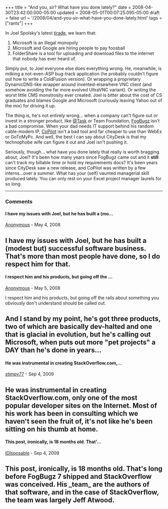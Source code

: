 +++
title = "And you, sir? What have you done lately?"
date = 2008-04-30T23:42:00.000-05:00
updated = 2008-05-01T00:07:25.095-05:00
draft = false
url = '/2008/04/and-you-sir-what-have-you-done-lately.html'
tags = ["rants"]
+++

In Joel Spolsky's latest [tirade](http://www.joelonsoftware.com/items/2008/05/01.html "bitch, moan, pity me"), we learn that:

1. Microsoft is an illegal monopoly
2. Microsoft and Google are hiring people to pay foosball
3. FolderShare is a tool for uploading and download files to the internet that nobody has ever heard of.

Simply put, to Joel everyone else does everything wrong. He, meanwhile, is milking a not-even-ASP bug-track application (he probably couldn't figure out how to write a ColdFusion version). Or wrapping a proprietary DynamicDNS-like wrapper around invented-elsewhere VNC client (and somehow avoiding the far more evolved UltraVNC variant). Or writing the worst little CMS monstrosity ever created. Joel is bitter about the cost of CS graduates and blames Google and Microsoft (curiously leaving Yahoo out of the mix) for driving it up.

The thing is, he's not entirely wrong... when a company can't figure out or invest in a stronger product, like [@Task](http://www.attask.com/ "be ready to commit") or Team Foundation, [FogBugz](http://www.fogcreek.com/FogBugz/ "partying on like 1999") isn't a bad compromise. When your dad needs IT support behind his random cable-modem IP, [CoPilot](https://www.copilot.com/ "it's not terminals, but it works") isn't a bad tool and far cheaper to use than WebEx or GoToMyPc. And well, the best I can say about CityDesk is that my technophobe wife can figure it out and Joel isn't pushing it.

Seriously, though... what have you done lately that really is worth bragging about, Joel? It's been how many years since FogBugz came out and it **still** can't track my billable time or hold my requirements docs? It's been years since CityDesk saw a new release, and CoPilot was written by a few interns...over a summer. What has your (self) vaunted managerial skill produced lately. You can only rest on your Excel project manager laurels for so long.

---

### Comments

#### I have my issues with Joel, but he has built a (mo…

[Anonymous](mailto:noreply@blogger.com) - <time datetime="2008-05-01T13:09:00.000-05:00">May 4, 2008</time>

I have my issues with Joel, but he has built a (modest but) successful software business. That's more than most people have done, so I do respect him for that.
---

#### I respect him and his products, but going off the …


[Anonymous](mailto:noreply@blogger.com) - <time datetime="2008-05-02T14:46:00.000-05:00">May 5, 2008</time>

I respect him and his products, but going off the rails about something you obviously don't understand should be called out.
  
And I stand by my point, he's got three products, two of which are basically dev-halted and one that is glacial in evolution, but he's calling out Microsoft, when puts out more "pet projects" a DAY than he's done in years...
---

#### He was instrumental in creating StackOverflow.com,…


[stimpy77]( "noreply@blogger.com") - <time datetime="2009-09-17T02:20:22.000-05:00">Sep 4, 2009</time>

He was instrumental in creating StackOverflow.com, only one of the most popular developer sites on the Internet. Most of his work has been in consulting which we haven't seen the fruit of, it's not like he's been sitting on his thumb at home.
---

#### This post, ironically, is 18 months old. That'…


[IDIsposable]( "noreply@blogger.com") - <time datetime="2009-09-17T02:24:16.000-05:00">Sep 4, 2009</time>

This post, ironically, is 18 months old. That's long before FogBugz 7 shipped and StackOverflow was conceived. His \_team\_ are the authors of that software, and in the case of StackOverflow, the team was largely Jeff Atwood.
---
